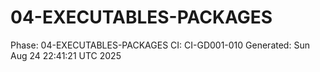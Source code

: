 # 04-EXECUTABLES-PACKAGES
Phase: 04-EXECUTABLES-PACKAGES
CI: CI-GD001-010
Generated: Sun Aug 24 22:41:21 UTC 2025
